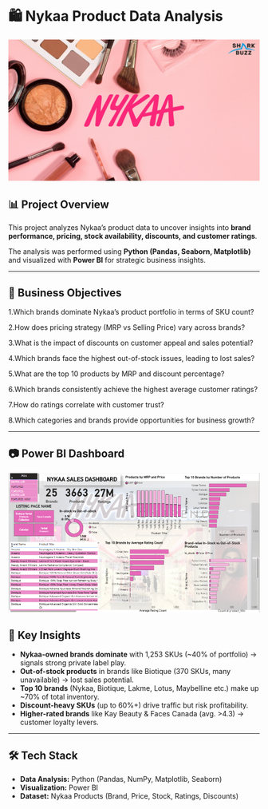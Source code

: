 # 🛍️ Nykaa Product Data Analysis

<p align="center">
  <img src="images/NYKAAA.jpg" alt="Nykaa Logo" width="800"/>
</p>

## 📊 Project Overview
This project analyzes Nykaa’s product data to uncover insights into **brand performance, pricing, stock availability, discounts, and customer ratings**.  

The analysis was performed using **Python (Pandas, Seaborn, Matplotlib)** and visualized with **Power BI** for strategic business insights.

---
## 🎯 Business Objectives

1.Which brands dominate Nykaa’s product portfolio in terms of SKU count?

2.How does pricing strategy (MRP vs Selling Price) vary across brands?

3.What is the impact of discounts on customer appeal and sales potential?

4.Which brands face the highest out-of-stock issues, leading to lost sales?

5.What are the top 10 products by MRP and discount percentage?

6.Which brands consistently achieve the highest average customer ratings?

7.How do ratings correlate with customer trust?

8.Which categories and brands provide opportunities for business growth?

---
## 📷 Power BI Dashboard
<p align="center">
  <img src="images/Nykaa Dashboard PNG.png" alt="Power BI Dashboard" width="1000"/>
</p>

## 🧩 Key Insights
- **Nykaa-owned brands dominate** with 1,253 SKUs (~40% of portfolio) → signals strong private label play.  
- **Out-of-stock products** in brands like Biotique (370 SKUs, many unavailable) → lost sales potential.  
- **Top 10 brands** (Nykaa, Biotique, Lakme, Lotus, Maybelline etc.) make up ~70% of total inventory.  
- **Discount-heavy SKUs** (up to 60%+) drive traffic but risk profitability.  
- **Higher-rated brands** like Kay Beauty & Faces Canada (avg. >4.3) → customer loyalty levers.  

---
## 🛠️ Tech Stack
- **Data Analysis:** Python (Pandas, NumPy, Matplotlib, Seaborn)  
- **Visualization:** Power BI  
- **Dataset:** Nykaa Products (Brand, Price, Stock, Ratings, Discounts)  





